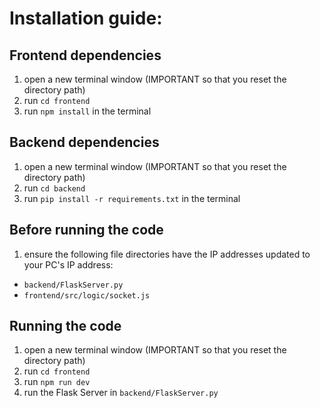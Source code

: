 # Installation guide:
## Frontend dependencies
1. open a new terminal window (IMPORTANT so that you reset the directory path)
2. run `cd frontend`
3. run `npm install` in the terminal

## Backend dependencies
1. open a new terminal window (IMPORTANT so that you reset the directory path)
2. run `cd backend`
3. run `pip install -r requirements.txt` in the terminal


## Before running the code
1. ensure the following file directories have the IP addresses updated to your PC's IP address:
- `backend/FlaskServer.py`
- `frontend/src/logic/socket.js`

## Running the code
1. open a new terminal window (IMPORTANT so that you reset the directory path)
2. run `cd frontend`
3. run `npm run dev`
4. run the Flask Server in `backend/FlaskServer.py`